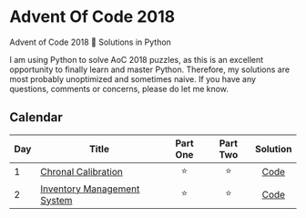 # Advent Of Code 2018
 Advent of Code 2018 🎄 Solutions in Python

I am using Python to solve AoC 2018 puzzles, as this is an excellent opportunity to finally learn and master Python. Therefore, my solutions are most probably unoptimized and sometimes naive. If you have any questions, comments or concerns, please do let me know.

## Calendar

| Day | Title | Part One | Part Two | Solution |
|---|---|:---:|:---:|:---:|
| 1 | [Chronal Calibration](https://adventofcode.com/2018/day/1) | ⭐️ | ⭐️ | [Code](https://github.com/bacinger/AdventOfCode2018/blob/master/day-01.py) |
| 2 | [Inventory Management System](https://adventofcode.com/2018/day/2) | ⭐️ | ⭐️ | [Code](https://github.com/bacinger/AdventOfCode2018/blob/master/day-02.py) |